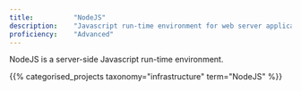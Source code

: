 ```yaml
---
title: 			"NodeJS"
description: 	"Javascript run-time environment for web server applications."
proficiency:	"Advanced"
---
```


NodeJS is a server-side Javascript run-time environment.

{{% categorised_projects taxonomy="infrastructure" term="NodeJS" %}}